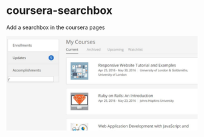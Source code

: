 # coursera-searchbox
Add a searchbox in the coursera pages

<img src="https://github.com/Cristo-Conklin/coursera-searchbox/blob/master/searchbox.JPG?raw=true" alt="example">
